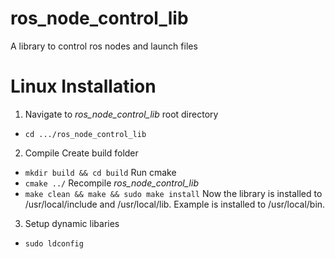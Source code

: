# ros_node_control_lib
A library to control ros nodes and launch files

# Linux Installation

1. Navigate to *ros_node_control_lib* root directory
  * `cd .../ros_node_control_lib`

2. Compile
  Create build folder
  * `mkdir build && cd build`
  Run cmake
  * `cmake ../`
  Recompile *ros_node_control_lib*
  * `make clean && make && sudo make install`
  Now the library is installed to /usr/local/include and /usr/local/lib. Example is installed to /usr/local/bin.

3. Setup dynamic libaries
  * `sudo ldconfig`
